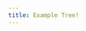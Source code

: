 ```yaml
---
title: Example Tree!
---
```


<script src="https://rawgit.com/ngokevin/aframe-animation-component/master/dist/aframe-animation-component.min.js"></script>
<script src="/a-frame-js/click-component.js"></script>
<script src="/a-frame-js/specifyPosition.js"></script>

<!-- Working with .ply models -->
<script src="https://rawgit.com/donmccurdy/aframe-extras/v2.1.1/dist/aframe-extras.loaders.min.js"></script>
<!-- Entity generator -->
<script src="https://unpkg.com/aframe-entity-generator-component@^3.0.0/dist/aframe-entity-generator-component.min.js"></script>
 <script src="https://unpkg.com/aframe-randomizer-components@^3.0.1/dist/aframe-randomizer-components.min.js"></script>

<a-scene>
    <a-assets>
        <a-asset-item id="treePly" src="/assets/ply/tree-shelled.bake.ply"></a-asset-item>
        <a-mixin id="red" material="color: red"></a-mixin>
        <a-mixin id="blue" material="color: blue"></a-mixin>
        <a-mixin id="cube" geometry="primitive: box"></a-mixin>
        <a-mixin id="candle" geometry="primitive: sphere" light></a-mixin>
        <a-mixin id="baseTree" ply-model="src: #treePly" rotation="-90 0 0"
        random-spherical-position="radius: 4; startY: 95;"
        specify-position
        scale="0.05 0.05 0.05"></a-mixin>
        <a-mixin id="spinTree360"
        animation__rotate="property: rotation;
        dur: 6000;
        loop: true;
        easing: linear;
        from: -90 0 0;
        to: -90 360 0"></a-mixin>
    </a-assets>
  <a-sky src="/images/panoramas/sf-moma-01-2017/moma-lobby-sculpture.jpg" rotation="0 -130 0"></a-sky>

  <!-- <a-entity mixin="baseTree" position="-3 2 -3"></a-entity> -->
  <!-- <a-entity mixin="baseTree spinTree360" position="0 1.5 -3" -->
  <!-- animation__up-and-down="property: position; dur: 1500; loop: true; easing: linear; -->
  <!-- dir: alternate; -->
  <!-- from: 0 1.5 -3; -->
  <!-- to: 0 3 -3;"></a-entity> -->
  <!-- <a-entity mixin="baseTree"></a-entity> -->

  <a-entity entity-generator="mixin: baseTree; num: 50;"></a-entity>

  <a-camera>
    <a-cursor
      scale="2 2 2"
      geometry="primitive: ring"
      material="color: #FFC0CB; shader: flat">
    </a-cursor>
  </a-camera>
</a-scene>
